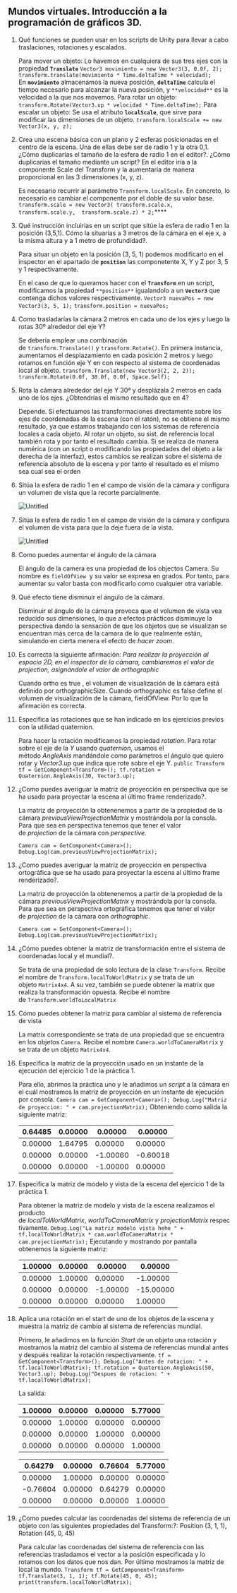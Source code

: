 ## Mundos virtuales. Introducción a la programación de gráficos 3D.

1. Qué funciones se pueden usar en los scripts de Unity para llevar a cabo traslaciones, rotaciones y escalados.
    
    Para mover un objeto:
    Lo havemos en cualquiera de sus tres ejes con la propiedad **`Translate`**
    `Vector3 movimiento = new Vector3(3, 0.0f, 2);
     transform.translate(movimiento * Time.deltaTime * velocidad);`
    En **`movimiento`** almacenamos la nueva posición, **`deltaTime`** calcula el tiempo necesario para alcanzar la nueva posición, y `**velocidad**` es la velocidad a la que nos movemos.
    Para rotar un objeto: 
    `transform.Rotate(Vector3.up * velocidad * Time.deltaTime);`
    Para escalar un objeto:
    Se usa el atributo **`localScale`**, que sirve para modificar las dimensiones de un objeto.
    `transform.localScale += new Vector3(x, y, z);`
    
2. Crea una escena básica con un plano y 2 esferas posicionadas en el centro de la escena. Una de ellas debe ser de radio 1 y la otra 0,1. ¿Cómo duplicarías el tamaño de la esfera de radio 1 en el editor?. ¿Cómo duplicarías el tamaño mediante un script?
En el editor iría a la componente Scale del Transform y la aumentaría de manera proporcional en las 3 dimensiones (x, y, z).
    
    Es necesario recurrir al parámetro `Transform.localScale`. En concreto, lo necesario es cambiar el componente por el doble de su valor base.
    `transform.scale = new Vector3(
        transform.scale.x, 
        transform.scale.y, 
        transform.scale.z) * 2;`****
    
3. Qué instrucción incluirías en un script que sitúe la esfera de radio 1 en la posición (3,5,1). Cómo la situarías a 3 metros de la cámara en el eje x, a la misma altura y a 1 metro de profundidad?.
    
    Para situar un objeto en la posición (3, 5, 1) podemos modificarlo en el inspector en el apartado de **`position`** las componetente X, Y y Z por 3, 5 y 1 respectivamente.
    
    En el caso de que lo queramos hacer con el **`Transform`** en un script, modificamos la propiedad `**position**` igualandolo a un **`Vector3`** que contenga dichos valores respectivamente.
    `Vector3 nuevaPos = new Vector3(3, 5, 1);`
    `transform.position = nuevaPos;`
    
4. Como trasladarías la cámara 2 metros en cada uno de los ejes y luego la rotas 30º alrededor del eje Y?
    
    Se debería emplear una combinación de `transform.Translate()` y `transform.Rotate()`. En primera instancia, aumentamos el desplazamiento en cada posición 2 metros y luego rotamos en función eje Y en con respecto al sistema de coordenadas local al objeto.
    `transform.Translate(new Vector3(2, 2, 2));`
    `transform.Rotate(0.0f, 30.0f, 0.0f, Space.Self);`
    
5. Rota la cámara alrededor del eje Y 30ª y desplázala 2 metros en cada uno de los ejes. ¿Obtendrías el mismo resultado que en 4?
    
    Depende. Si efectuamos las transformaciones directamente sobre los ejes de coordenadas de la escena (con el ratón), no se obtiene el mismo resultado, ya que estamos trabajando con los sistemas de referencia locales a cada objeto. Al rotar un objeto, su sist. de referencia local también rota y por tanto el resultado cambia.
    Si se realiza de manera numérica (con un script o modificando las propiedades del objeto a la derecha de la interfaz), estos cambios se realizan sobre el sistema de referencia absoluto de la escena y por tanto el resultado es el mismo sea cual sea el orden
    
6. Sitúa la esfera de radio 1 en el campo de visión de la cámara y configura un volumen de vista que la recorte parcialmente.

    ![Untitled](Imagenes/Untitled.png)
    
7. Sitúa la esfera de radio 1 en el campo de visión de la cámara y configura el volumen de vista para que la deje fuera de la vista.
    
    ![Untitled](Imagenes/Untitled%201.png)
    
8. Como puedes aumentar el ángulo de la cámara
    
    El ángulo de la camera es una propiedad de los objectos Camera. Su nombre es `fieldOfView`
     y su valor se expresa en grados. Por tanto, para aumentar su valor basta con modificarlo como cualquier otra variable.
    
9. Qué efecto tiene disminuir el ángulo de la cámara.
    
    Disminuir el ángulo de la cámara provoca que el volumen de vista vea reducido sus dimensiones, lo que a efectos prácticos disminuye la perspectiva dando la sensación de que los objetos que se visualizan se encuentran más cerca de la camara de lo que realmente están, simulando en cierta menera el efecto de *hacer zoom*.
    
10. Es correcta la siguiente afirmación: *Para realizar la proyección al espacio 2D, en el inspector de la cámara, cambiaremos el valor de projection, asignándole el valor de orthographic*
    
    Cuando ortho es true , el volumen de visualización de la cámara está definido por orthographicSize. Cuando orthographic es false define el volumen de visualización de la cámara, fieldOfView. Por lo que la afirmación es correcta.
    
11. Especifica las rotaciones que se han indicado en los ejercicios previos con la utilidad quaternion.
    
    Para hacer la rotación modificamos la propiedad *rotation*. Para rotar sobre el eje de la *Y* usando *quaternion*, usamos el método *AngleAxis* mandándole como parámetros el ángulo que quiero rotar y *Vector3.up* que indica que rote sobre el eje Y.
    `public Transform tf = GetComponent<Transform>();
    tf.rotation = Quaternion.AngleAxis(30, Vector3.up);`
    
12. ¿Como puedes averiguar la matriz de proyección en perspectiva que se ha usado para proyectar la escena al último frame renderizado?.
    
    La matriz de proyección la obtenenemos a partir de la propiedad de la cámara *previousViewProjectionMatrix* y mostrándola por la consola. Para que sea en perspectiva tenemos que tener el valor de *projection* de la cámara con *perspective*.
    
    `Camera cam = GetComponent<Camera>();
    Debug.Log(cam.previousViewProjectionMatrix);`
    
13. ¿Como puedes averiguar la matriz de proyección en perspectiva ortográfica que se ha usado para proyectar la escena al último frame renderizado?.
    
    La matriz de proyección la obtenenemos a partir de la propiedad de la cámara *previousViewProjectionMatrix* y mostrándola por la consola. Para que sea en perspectiva ortográfica tenemos que tener el valor de *projection* de la cámara con *orthographic*.
    
    `Camera cam = GetComponent<Camera>();
    Debug.Log(cam.previousViewProjectionMatrix);`
    
14. ¿Cómo puedes obtener la matriz de transformación entre el sistema de coordenadas local y el mundial?.
    
    Se trata de una propiedad de solo lectura de la clase `Transform`. Recibe el nombre de `Transform.localToWorldMatrix` y se trata de un objeto `Matrix4x4`. A su vez, también se puede obtener la matrix que realiza la transformación opuesta. Recibe el nombre de `Transform.worldToLocalMatrix`
    
15. Cómo puedes obtener la matriz para cambiar al sistema de referencia de vista
    
    La matrix correspondiente se trata de una propiedad que se encuentra en los objetos `Camera`. Recibe el nombre `Camera.worldToCameraMatrix`
     y se trata de un objeto `Matrix4x4`.
    
16. Especifica la matriz de la proyección usado en un instante de la ejecución del ejercicio 1 de la práctica 1.
    
    Para ello, abrimos la práctica uno y le añadimos un *script* a la cámara en el cuál mostramos la matriz de proyección en un instante de ejecución por consola.
    `Camera cam = GetComponent<Camera>();
     Debug.Log("Matriz de proyeccion: " + cam.projectionMatrix);`
    Obteniendo como salida la siguiente matriz:
    
    | 0.64485 | 0.00000 | 0.00000 | 0.00000 |
    | --- | --- | --- | --- |
    | 0.00000 | 1.64795 | 0.00000 | 0.00000 |
    | 0.00000 | 0.00000 | -1.00060 | -0.60018 |
    | 0.00000 | 0.00000 | -1.00000 | 0.00000 |
17. Especifica la matriz de modelo y vista de la escena del ejercicio 1 de la práctica 1.
    
    Para obtener la matriz de modelo y vista de la escena realizamos el producto de *localToWorldMatrix*, *worldToCameraMatrix* y *projectionMatrix* respectivamente.
    `Debug.Log("La matriz modelo vista hehe " + tf.localToWorldMatrix * cam.worldToCameraMatrix * cam.projectionMatrix);`
    Ejecutando y mostrando por pantalla obtenemos la siguiente matriz:
    
    | 1.00000 | 0.00000 | 0.00000 | 0.00000 |
    | --- | --- | --- | --- |
    | 0.00000 | 1.00000 | 0.00000 | -1.00000 |
    | 0.00000 | 0.00000 | -1.00000 | -15.00000 |
    | 0.00000 | 0.00000 | 0.00000 | 1.00000 |
18. Aplica una rotación en el start de uno de los objetos de la escena y muestra la matriz de cambio al sistema de referencias mundial.
    
    Primero, le añadimos en la función *Start* de un objeto una rotación y mostramos la matriz del cambio al sistema de referencias mundial antes y después realizar la rotación respectivamente.
    `tf = GetComponent<Transform>();
    Debug.Log("Antes de rotacion: " + tf.localToWorldMatrix);
    tf.rotation = Quaternion.AngleAxis(50, Vector3.up);
    Debug.Log("Despues de rotacion: " + tf.localToWorldMatrix);`
    
    La salida:
    
    | 1.00000 | 0.00000 | 0.00000 | 5.77000 |
    | --- | --- | --- | --- |
    | 0.00000 | 1.00000 | 0.00000 | 0.00000 |
    | 0.00000 | 0.00000 | 1.00000 | 0.00000 |
    | 0.00000 | 0.00000 | 0.00000 | 1.00000 |
    
    | 0.64279 | 0.00000 | 0.76604 | 5.77000 |
    | --- | --- | --- | --- |
    | 0.00000 | 1.00000 | 0.00000 | 0.00000 |
    | -0.76604 | 0.00000 | 0.64279 | 0.00000 |
    | 0.00000 | 0.00000 | 0.00000 | 1.00000 |
19. ¿Como puedes calcular las coordenadas del sistema de referencia de un objeto con las siguientes propiedades del Transform:?: Position (3, 1, 1), Rotation (45, 0, 45)
    
    Para calcular las coordenadas del sistema de referencia con las referencias trasladamos el vector a la posición especificada y lo rotamos con los datos que nos dan. Por último mostramos la matriz de local la mundo.
    `Transform tf = GetComponent<Transform>
    tf.Translate(3, 1, 1);
    tf.Rotate(45, 0, 45);
    print(transform.localToWorldMatrix);`